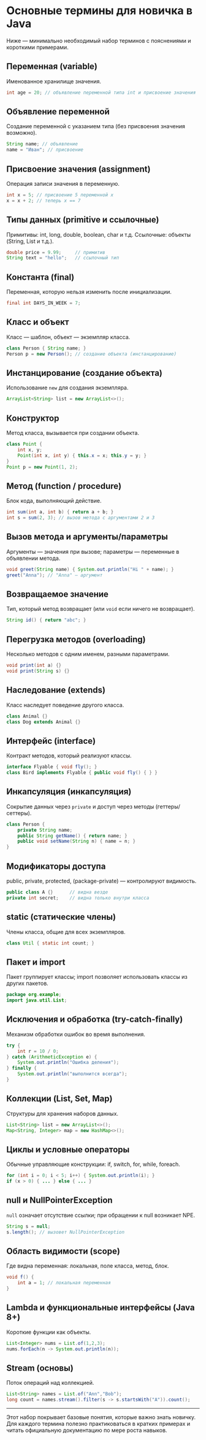 # Основные термины для новичка в Java

Ниже — минимально необходимый набор терминов с пояснениями и короткими примерами.

## Переменная (variable)

Именованное хранилище значения.

```java
int age = 20; // объявление переменной типа int и присвоение значения
```

## Объявление переменной

Создание переменной с указанием типа (без присвоения значения возможно).

```java
String name; // объявление
name = "Иван"; // присвоение
```

## Присвоение значения (assignment)

Операция записи значения в переменную.

```java
int x = 5; // присвоение 5 переменной x
x = x + 2; // теперь x == 7
```

## Типы данных (primitive и ссылочные)

Примитивы: int, long, double, boolean, char и т.д. Ссылочные: объекты (String, List и т.д.).

```java
double price = 9.99;     // примитив
String text = "hello";   // ссылочный тип
```

## Константа (final)

Переменная, которую нельзя изменить после инициализации.

```java
final int DAYS_IN_WEEK = 7;
```

## Класс и объект

Класс — шаблон, объект — экземпляр класса.

```java
class Person { String name; }
Person p = new Person(); // создание объекта (инстанцирование)
```

## Инстанцирование (создание объекта)

Использование `new` для создания экземпляра.

```java
ArrayList<String> list = new ArrayList<>();
```

## Конструктор

Метод класса, вызывается при создании объекта.

```java
class Point {
    int x, y;
    Point(int x, int y) { this.x = x; this.y = y; }
}
Point p = new Point(1, 2);
```

## Метод (function / procedure)

Блок кода, выполняющий действие.

```java
int sum(int a, int b) { return a + b; }
int s = sum(2, 3); // вызов метода с аргументами 2 и 3
```

## Вызов метода и аргументы/параметры

Аргументы — значения при вызове; параметры — переменные в объявлении метода.

```java
void greet(String name) { System.out.println("Hi " + name); }
greet("Anna"); // "Anna" — аргумент
```

## Возвращаемое значение

Тип, который метод возвращает (или `void` если ничего не возвращает).

```java
String id() { return "abc"; }
```

## Перегрузка методов (overloading)

Несколько методов с одним именем, разными параметрами.

```java
void print(int a) {}
void print(String s) {}
```

## Наследование (extends)

Класс наследует поведение другого класса.

```java
class Animal {}
class Dog extends Animal {}
```

## Интерфейс (interface)

Контракт методов, который реализуют классы.

```java
interface Flyable { void fly(); }
class Bird implements Flyable { public void fly() { } }
```

## Инкапсуляция (инкапсуляция)

Сокрытие данных через `private` и доступ через методы (геттеры/сеттеры).

```java
class Person {
    private String name;
    public String getName() { return name; }
    public void setName(String n) { name = n; }
}
```

## Модификаторы доступа

public, private, protected, (package-private) — контролируют видимость.

```java
public class A {}      // видна везде
private int secret;    // видна только внутри класса
```

## static (статические члены)

Члены класса, общие для всех экземпляров.

```java
class Util { static int count; }
```

## Пакет и import

Пакет группирует классы; import позволяет использовать классы из других пакетов.

```java
package org.example;
import java.util.List;
```

## Исключения и обработка (try-catch-finally)

Механизм обработки ошибок во время выполнения.

```java
try {
    int r = 10 / 0;
} catch (ArithmeticException e) {
    System.out.println("Ошибка деления");
} finally {
    System.out.println("выполнится всегда");
}
```

## Коллекции (List, Set, Map)

Структуры для хранения наборов данных.

```java
List<String> list = new ArrayList<>();
Map<String, Integer> map = new HashMap<>();
```

## Циклы и условные операторы

Обычные управляющие конструкции: if, switch, for, while, foreach.

```java
for (int i = 0; i < 5; i++) { System.out.println(i); }
if (x > 0) { ... } else { ... }
```

## null и NullPointerException

`null` означает отсутствие ссылки; при обращении к null возникает NPE.

```java
String s = null;
s.length(); // вызовет NullPointerException
```

## Область видимости (scope)

Где видна переменная: локальная, поле класса, метод, блок.

```java
void f() {
    int a = 1; // локальная переменная
}
```

## Lambda и функциональные интерфейсы (Java 8+)

Короткие функции как объекты.

```java
List<Integer> nums = List.of(1,2,3);
nums.forEach(n -> System.out.println(n));
```

## Stream (основы)

Поток операций над коллекцией.

```java
List<String> names = List.of("Ann","Bob");
long count = names.stream().filter(s -> s.startsWith("A")).count();
```

---

Этот набор покрывает базовые понятия, которые важно знать новичку. Для каждого термина полезно практиковаться в кратких примерах и читать официальную документацию по мере роста навыков.
